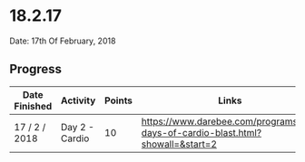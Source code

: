 # 18.2.17

Date: 17th Of February, 2018

## Progress

| Date Finished | Activity | Points | Links |
| ------------- | -------- | ------ | ----- |
| 17 / 2 / 2018 | Day 2 - Cardio | 10 | https://www.darebee.com/programs/30-days-of-cardio-blast.html?showall=&start=2 |


